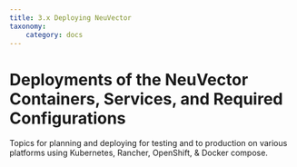 ```yaml
---
title: 3.x Deploying NeuVector
taxonomy:
    category: docs
---
```


# Deployments of the NeuVector Containers, Services, and Required Configurations

Topics for planning and deploying for testing and to production on various platforms using Kubernetes, Rancher, OpenShift, & Docker compose.
